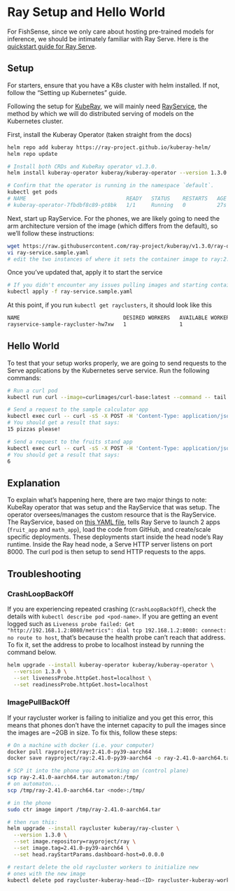 # Ray Setup and Hello World

For FishSense, since we only care about hosting pre-trained models for inference, we should be intimately familiar with Ray Serve. Here is the [quickstart guide for Ray Serve](https://docs.ray.io/en/latest/serve/index.html).

## Setup

For starters, ensure that you have a K8s cluster with helm installed. If not, follow the “Setting up Kubernetes” guide.

Following the setup for [KubeRay](https://docs.ray.io/en/latest/cluster/kubernetes/getting-started.html), we will mainly need [RayService](https://docs.ray.io/en/latest/cluster/kubernetes/getting-started/rayservice-quick-start.html), the method by which we will do distributed serving of models on the Kubernetes cluster.

First, install the Kuberay Operator (taken straight from the docs)

```bash
helm repo add kuberay https://ray-project.github.io/kuberay-helm/
helm repo update

# Install both CRDs and KubeRay operator v1.3.0.
helm install kuberay-operator kuberay/kuberay-operator --version 1.3.0

# Confirm that the operator is running in the namespace `default`.
kubectl get pods
# NAME                                READY   STATUS    RESTARTS   AGE
# kuberay-operator-7fbdbf8c89-pt8bk   1/1     Running   0          27s
```

Next, start up RayService. For the phones, we are likely going to need the arm architecture version of the image (which differs from the default), so we’ll follow these instructions:

```bash
wget https://raw.githubusercontent.com/ray-project/kuberay/v1.3.0/ray-operator/config/samples/ray-service.sample.yaml
vi ray-service.sample.yaml
# edit the two instances of where it sets the container image to ray:2.41.0 -- set it instead to 2.41.0-py39-aarch64
```

Once you’ve updated that, apply it to start the service

```bash
# If you didn't encounter any issues pulling images and starting container
kubectl apply -f ray-service.sample.yaml
```

At this point, if you run `kubectl get rayclusters`, it should look like this

```bash
NAME                                 DESIRED WORKERS   AVAILABLE WORKERS   CPUS    MEMORY   GPUS   STATUS   AGE
rayservice-sample-raycluster-hw7xw   1                 1                   2500m   4Gi      0      ready    7m13s
```

## Hello World

To test that your setup works properly, we are going to send requests to the Serve applications by the Kubernetes serve service. Run the following commands:

```bash
# Run a curl pod
kubectl run curl --image=curlimages/curl-base:latest --command -- tail -f /dev/null

# Send a request to the sample calculator app
kubectl exec curl -- curl -sS -X POST -H 'Content-Type: application/json' rayservice-sample-serve-svc:8000/calc/ -d '["MUL", 3]'
# You should get a result that says:
15 pizzas please!

# Send a request to the fruits stand app
kubectl exec curl -- curl -sS -X POST -H 'Content-Type: application/json' rayservice-sample-serve-svc:8000/fruit/ -d '["MANGO", 2]'
# You should get a result that says:
6
```

## Explanation

To explain what’s happening here, there are two major things to note: KubeRay operator that was setup and the RayService that was setup. The operator oversees/manages the custom resource that is the RayService. The RayService, based on [this YAML file](https://raw.githubusercontent.com/ray-project/kuberay/v1.3.0/ray-operator/config/samples/ray-service.sample.yaml), tells Ray Serve to launch 2 apps (`fruit_app` and `math_app`), load the code from GitHub, and create/scale specific deployments. These deployments start inside the head node’s Ray runtime. Inside the Ray head node, a Serve HTTP server listens on port 8000. The curl pod is then setup to send HTTP requests to the apps.

## Troubleshooting

### CrashLoopBackOff

If you are experiencing repeated crashing (`CrashLoopBackOff`), check the details with `kubectl describe pod <pod-name>`. If you are getting an event logged such as `Liveness probe failed: Get "http://192.168.1.2:8080/metrics": dial tcp 192.168.1.2:8080: connect: no route to host`, that’s because the health probe can’t reach that address. To fix it, set the address to probe to localhost instead by running the command below.

```bash
helm upgrade --install kuberay-operator kuberay/kuberay-operator \
  --version 1.3.0 \
  --set livenessProbe.httpGet.host=localhost \
  --set readinessProbe.httpGet.host=localhost
```

### ImagePullBackOff

If your raycluster worker is failing to initialize and you get this error, this means that phones don’t have the internet capacity to pull the images since the images are ~2GB in size. To fix this, follow these steps:

```bash
# On a machine with docker (i.e. your computer)
docker pull rayproject/ray:2.41.0-py39-aarch64
docker save rayproject/ray:2.41.0-py39-aarch64 -o ray-2.41.0-aarch64.tar

# SCP it into the phone you are working on (control plane)
scp ray-2.41.0-aarch64.tar automaton:/tmp/
# on automaton...
scp /tmp/ray-2.41.0-aarch64.tar <node>:/tmp/

# in the phone
sudo ctr image import /tmp/ray-2.41.0-aarch64.tar

# then run this:
helm upgrade --install raycluster kuberay/ray-cluster \
  --version 1.3.0 \
  --set image.repository=rayproject/ray \
  --set image.tag=2.41.0-py39-aarch64 \
  --set head.rayStartParams.dashboard-host=0.0.0.0

# restart delete the old raycluster workers to initialize new
# ones with the new image
kubectl delete pod raycluster-kuberay-head-<ID> raycluster-kuberay-workergroup-worker-<ID>
```
